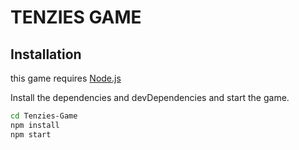# TENZIES GAME

## Installation

this game requires [Node.js](https://nodejs.org/)

Install the dependencies and devDependencies and start the game.

```sh
cd Tenzies-Game
npm install
npm start
```
